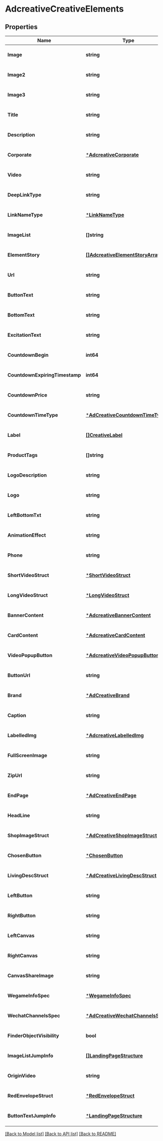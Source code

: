 # AdcreativeCreativeElements

## Properties
Name | Type | Description | Notes
------------ | ------------- | ------------- | -------------
**Image** | **string** |  | [optional] [default to null]
**Image2** | **string** |  | [optional] [default to null]
**Image3** | **string** |  | [optional] [default to null]
**Title** | **string** |  | [optional] [default to null]
**Description** | **string** |  | [optional] [default to null]
**Corporate** | [***AdcreativeCorporate**](adcreative_corporate.md) |  | [optional] [default to null]
**Video** | **string** |  | [optional] [default to null]
**DeepLinkType** | **string** |  | [optional] [default to null]
**LinkNameType** | [***LinkNameType**](LinkNameType.md) |  | [optional] [default to null]
**ImageList** | **[]string** |  | [optional] [default to null]
**ElementStory** | [**[]AdcreativeElementStoryArrayItem**](adcreative_element_story_array_item.md) |  | [optional] [default to null]
**Url** | **string** |  | [optional] [default to null]
**ButtonText** | **string** |  | [optional] [default to null]
**BottomText** | **string** |  | [optional] [default to null]
**ExcitationText** | **string** |  | [optional] [default to null]
**CountdownBegin** | **int64** |  | [optional] [default to null]
**CountdownExpiringTimestamp** | **int64** |  | [optional] [default to null]
**CountdownPrice** | **string** |  | [optional] [default to null]
**CountdownTimeType** | [***AdCreativeCountdownTimeType**](AdCreativeCountdownTimeType.md) |  | [optional] [default to null]
**Label** | [**[]CreativeLabel**](creative_label.md) |  | [optional] [default to null]
**ProductTags** | **[]string** |  | [optional] [default to null]
**LogoDescription** | **string** |  | [optional] [default to null]
**Logo** | **string** |  | [optional] [default to null]
**LeftBottomTxt** | **string** |  | [optional] [default to null]
**AnimationEffect** | **string** |  | [optional] [default to null]
**Phone** | **string** |  | [optional] [default to null]
**ShortVideoStruct** | [***ShortVideoStruct**](short_video_struct.md) |  | [optional] [default to null]
**LongVideoStruct** | [***LongVideoStruct**](long_video_struct.md) |  | [optional] [default to null]
**BannerContent** | [***AdcreativeBannerContent**](adcreative_banner_content.md) |  | [optional] [default to null]
**CardContent** | [***AdcreativeCardContent**](adcreative_card_content.md) |  | [optional] [default to null]
**VideoPopupButton** | [***AdcreativeVideoPopupButton**](adcreative_video_popup_button.md) |  | [optional] [default to null]
**ButtonUrl** | **string** |  | [optional] [default to null]
**Brand** | [***AdCreativeBrand**](ad_creative_brand.md) |  | [optional] [default to null]
**Caption** | **string** |  | [optional] [default to null]
**LabelledImg** | [***AdcreativeLabelledImg**](adcreative_labelled_img.md) |  | [optional] [default to null]
**FullScreenImage** | **string** |  | [optional] [default to null]
**ZipUrl** | **string** |  | [optional] [default to null]
**EndPage** | [***AdCreativeEndPage**](ad_creative_end_page.md) |  | [optional] [default to null]
**HeadLine** | **string** |  | [optional] [default to null]
**ShopImageStruct** | [***AdCreativeShopImageStruct**](ad_creative_shop_image_struct.md) |  | [optional] [default to null]
**ChosenButton** | [***ChosenButton**](chosen_button.md) |  | [optional] [default to null]
**LivingDescStruct** | [***AdCreativeLivingDescStruct**](ad_creative_living_desc_struct.md) |  | [optional] [default to null]
**LeftButton** | **string** |  | [optional] [default to null]
**RightButton** | **string** |  | [optional] [default to null]
**LeftCanvas** | **string** |  | [optional] [default to null]
**RightCanvas** | **string** |  | [optional] [default to null]
**CanvasShareImage** | **string** |  | [optional] [default to null]
**WegameInfoSpec** | [***WegameInfoSpec**](wegame_info_spec.md) |  | [optional] [default to null]
**WechatChannelsSpec** | [***AdCreativeWechatChannelsSpec**](ad_creative_wechat_channels_spec.md) |  | [optional] [default to null]
**FinderObjectVisibility** | **bool** |  | [optional] [default to null]
**ImageListJumpInfo** | [**[]LandingPageStructure**](landing_page_structure.md) |  | [optional] [default to null]
**OriginVideo** | **string** |  | [optional] [default to null]
**RedEnvelopeStruct** | [***RedEnvelopeStruct**](red_envelope_struct.md) |  | [optional] [default to null]
**ButtonTextJumpInfo** | [***LandingPageStructure**](landing_page_structure.md) |  | [optional] [default to null]

[[Back to Model list]](../README.md#documentation-for-models) [[Back to API list]](../README.md#documentation-for-api-endpoints) [[Back to README]](../README.md)


